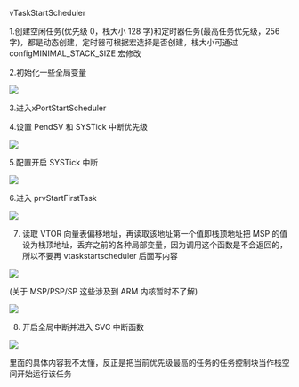 vTaskStartScheduler

1.创建空闲任务(优先级 0，栈大小 128 字)和定时器任务(最高任务优先级，256 字)，都是动态创建，定时器可根据宏选择是否创建，栈大小可通过configMINIMAL_STACK_SIZE 宏修改

2.初始化一些全局变量

![](https://cdn.nlark.com/yuque/0/2024/png/40891866/1726233535596-5658e3e6-98b6-4bfe-9949-0424481ac1cf.png)

3.进入xPortStartScheduler

4.设置 PendSV 和 SYSTick 中断优先级

![](https://cdn.nlark.com/yuque/0/2024/png/40891866/1726233620642-e37eb329-08bb-4c21-928f-105cd741f3d4.png)

5.配置开启 SYSTick 中断

![](https://cdn.nlark.com/yuque/0/2024/png/40891866/1726226928324-13a2c49d-3184-4700-a878-9a4519f924a3.png)

6.进入 prvStartFirstTask

![](https://cdn.nlark.com/yuque/0/2024/png/40891866/1726234338519-d50ea9c9-979b-4fca-8cee-d1896a7c4097.png)

7. 读取 VTOR 向量表偏移地址，再读取该地址第一个值即栈顶地址把 MSP 的值设为栈顶地址，丢弃之前的各种局部变量，因为调用这个函数是不会返回的，所以不要再 vtaskstartscheduler 后面写内容

![](https://cdn.nlark.com/yuque/0/2024/png/40891866/1726234556734-e915c500-7ecd-46df-a030-cbf0af372573.png)

(关于 MSP/PSP/SP 这些涉及到 ARM 内核暂时不了解)

 ![](https://cdn.nlark.com/yuque/0/2024/png/40891866/1726234613383-5bb8dd5d-cc7e-496d-9802-ba37b40e6566.png)

8. 开启全局中断并进入 SVC 中断函数

![](https://cdn.nlark.com/yuque/0/2024/png/40891866/1726234747319-acb7df2d-d294-4b39-92f7-6e793f56e046.png)

里面的具体内容我不太懂，反正是把当前优先级最高的任务的任务控制块当作栈空间开始运行该任务





